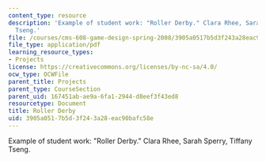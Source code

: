 ```yaml
---
content_type: resource
description: 'Example of student work: "Roller Derby." Clara Rhee, Sarah Sperry, Tiffany
  Tseng.'
file: /courses/cms-608-game-design-spring-2008/3905a0517b5d3f243a28eac90bafc58e_rst3.pdf
file_type: application/pdf
learning_resource_types:
- Projects
license: https://creativecommons.org/licenses/by-nc-sa/4.0/
ocw_type: OCWFile
parent_title: Projects
parent_type: CourseSection
parent_uid: 167451ab-ae9a-6fa1-2944-d8eef3f43ed8
resourcetype: Document
title: Roller Derby
uid: 3905a051-7b5d-3f24-3a28-eac90bafc58e
---
```

Example of student work: "Roller Derby." Clara Rhee, Sarah Sperry, Tiffany Tseng.